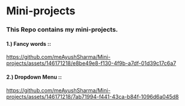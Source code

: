 # Mini-projects
### This Repo contains my mini-projects.

#### 1.) Fancy words ::
https://github.com/meAyushSharma/Mini-projects/assets/146171218/e8be49e8-f130-4f9b-a7df-01d39c17c6a7

#### 2.) Dropdown Menu ::
https://github.com/meAyushSharma/Mini-projects/assets/146171218/7ab71994-f441-43ca-b84f-1096d6a045d8
